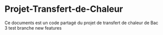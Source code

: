 # Projet-Transfert-de-Chaleur
Ce documents est un code partagé du projet de transfert de chaleur de Bac 3 
test branche new features
